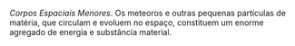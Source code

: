 *Corpos Espaciais Menores*. Os meteoros e outras pequenas partículas de matéria, que circulam e evoluem no espaço, constituem um enorme agregado de energia e substância material.